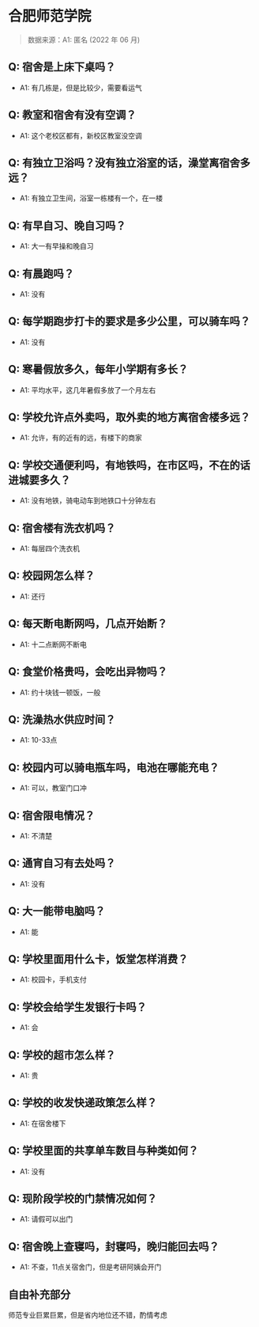 # 合肥师范学院

> 数据来源：A1: 匿名 (2022 年 06 月)

## Q: 宿舍是上床下桌吗？

- A1: 有几栋是，但是比较少，需要看运气

## Q: 教室和宿舍有没有空调？

- A1: 这个老校区都有，新校区教室没空调

## Q: 有独立卫浴吗？没有独立浴室的话，澡堂离宿舍多远？

- A1: 有独立卫生间，浴室一栋楼有一个，在一楼

## Q: 有早自习、晚自习吗？

- A1: 大一有早操和晚自习

## Q: 有晨跑吗？

- A1: 没有

## Q: 每学期跑步打卡的要求是多少公里，可以骑车吗？

- A1: 没有

## Q: 寒暑假放多久，每年小学期有多长？

- A1: 平均水平，这几年暑假多放了一个月左右

## Q: 学校允许点外卖吗，取外卖的地方离宿舍楼多远？

- A1: 允许，有的近有的远，有楼下的商家

## Q: 学校交通便利吗，有地铁吗，在市区吗，不在的话进城要多久？

- A1: 没有地铁，骑电动车到地铁口十分钟左右

## Q: 宿舍楼有洗衣机吗？

- A1: 每层四个洗衣机

## Q: 校园网怎么样？

- A1: 还行

## Q: 每天断电断网吗，几点开始断？

- A1: 十二点断网不断电

## Q: 食堂价格贵吗，会吃出异物吗？

- A1: 约十块钱一顿饭，一般

## Q: 洗澡热水供应时间？

- A1: 10-33点

## Q: 校园内可以骑电瓶车吗，电池在哪能充电？

- A1: 可以，教室门口冲

## Q: 宿舍限电情况？

- A1: 不清楚

## Q: 通宵自习有去处吗？

- A1: 没有

## Q: 大一能带电脑吗？

- A1: 能

## Q: 学校里面用什么卡，饭堂怎样消费？

- A1: 校园卡，手机支付

## Q: 学校会给学生发银行卡吗？

- A1: 会

## Q: 学校的超市怎么样？

- A1: 贵

## Q: 学校的收发快递政策怎么样？

- A1: 在宿舍楼下

## Q: 学校里面的共享单车数目与种类如何？

- A1: 没有

## Q: 现阶段学校的门禁情况如何？

- A1: 请假可以出门

## Q: 宿舍晚上查寝吗，封寝吗，晚归能回去吗？

- A1: 不查，11点关宿舍门，但是考研阿姨会开门

## 自由补充部分

师范专业巨累巨累，但是省内地位还不错，酌情考虑